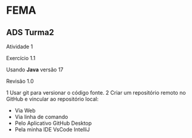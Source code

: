 # FEMA
## ADS Turma2

Atividade 1

Exercício 1.1

Usando **Java** versão 17

Revisão 1.0

1 Usar git para versionar o código fonte.
2 Criar um repositório remoto no GitHub e vincular ao repositório local:

- Via Web
- Via linha de comando
- Pelo Aplicativo GitHub Desktop
- Pela minha IDE VsCode IntelliJ
